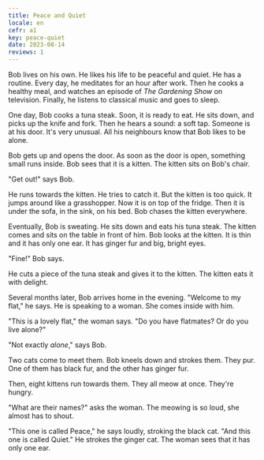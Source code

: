 ```yaml
---
title: Peace and Quiet
locale: en
cefr: a1
key: peace-quiet
date: 2023-08-14
reviews: 1
---
```


Bob lives on his own. He likes his life to be peaceful and quiet. He has a routine. Every day, he meditates for an hour after work. Then he cooks a healthy meal, and watches an episode of *The Gardening Show* on television. Finally, he listens to classical music and goes to sleep.

One day, Bob cooks a tuna steak. Soon, it is ready to eat. He sits down, and picks up the knife and fork. Then he hears a sound: a soft tap. Someone is at his door. It's very unusual. All his neighbours know that Bob likes to be alone.

Bob gets up and opens the door. As soon as the door is open, something small runs inside. Bob sees that it is a kitten. The kitten sits on Bob's chair.

"Get out!" says Bob.

He runs towards the kitten. He tries to catch it. But the kitten is too quick. It jumps around like a grasshopper. Now it is on top of the fridge. Then it is under the sofa, in the sink, on his bed. Bob chases the kitten everywhere.

Eventually, Bob is sweating. He sits down and eats his tuna steak. The kitten comes and sits on the table in front of him. Bob looks at the kitten. It is thin and it has only one ear. It has ginger fur and big, bright eyes.

"Fine!" Bob says.

He cuts a piece of the tuna steak and gives it to the kitten. The kitten eats it with delight.

Several months later, Bob arrives home in the evening. "Welcome to my flat," he says. He is speaking to a woman. She comes inside with him.

"This is a lovely flat," the woman says. "Do you have flatmates? Or do you live alone?"

"Not exactly *alone*," says Bob.

Two cats come to meet them. Bob kneels down and strokes them. They pur. One of them has black fur, and the other has ginger fur.

Then, eight kittens run towards them. They all meow at once. They're hungry.

"What are their names?" asks the woman. The meowing is so loud, she almost has to shout.

"This one is called Peace," he says loudly, stroking the black cat. "And this one is called Quiet." He strokes the ginger cat. The woman sees that it has only one ear.